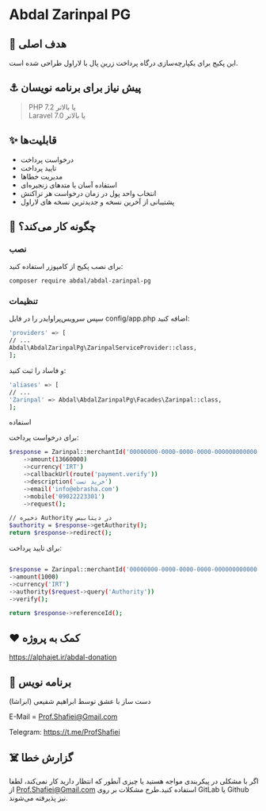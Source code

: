 # Abdal Zarinpal PG

 ## 💎 هدف اصلی
این پکیج برای یکپارچه‌سازی درگاه پرداخت زرین پال با لاراول طراحی شده است.

## ⚓ پیش نیاز برای برنامه نویسان
> PHP 7.2 یا بالاتر  
> Laravel 7.0 یا بالاتر

## ✨ قابلیت‌ها

- درخواست پرداخت
- تایید پرداخت
- مدیریت خطاها
- استفاده آسان با متدهای زنجیره‌ای
- انتخاب واحد پول در زمان درخواست هر تراکنش
- پشتیبانی از آخرین نسخه  و جدیدترین نسخه های لاراول

## 📝 چگونه کار می‌کند؟

### نصب
برای نصب پکیج از کامپوزر استفاده کنید:
```bash
composer require abdal/abdal-zarinpal-pg
```

### تنظیمات

سپس سرویس‌پراوایدر را در فایل config/app.php اضافه کنید:
```bash
'providers' => [
// ...
Abdal\AbdalZarinpalPg\ZarinpalServiceProvider::class,
];
```
و فاساد را ثبت کنید:
```bash
'aliases' => [
// ...
'Zarinpal' => Abdal\AbdalZarinpalPg\Facades\Zarinpal::class,
];
```
استفاده

برای درخواست پرداخت:
```bash
$response = Zarinpal::merchantId('00000000-0000-0000-0000-000000000000')
    ->amount(13660000)
    ->currency('IRT')
    ->callbackUrl(route('payment.verify'))
    ->description('خرید تست')
    ->email('info@ebrasha.com')
    ->mobile('09022223301')
    ->request();

// ذخیره Authority در دیتابیس
$authority = $response->getAuthority();
return $response->redirect();

```

برای تایید پرداخت:
```bash

$response = Zarinpal::merchantId('00000000-0000-0000-0000-000000000000')
->amount(1000)
->currency('IRT')
->authority($request->query('Authority'))
->verify();

return $response->referenceId();
```
## ❤️ کمک به پروژه

https://alphajet.ir/abdal-donation

## 🤵 برنامه نویس
دست ساز با عشق توسط ابراهیم شفیعی (ابراشا)

E-Mail = Prof.Shafiei@Gmail.com

Telegram: https://t.me/ProfShafiei

## ☠️ گزارش خطا

اگر با مشکلی در پیکربندی مواجه هستید یا چیزی آنطور که انتظار دارید کار نمی‌کند، لطفا از Prof.Shafiei@Gmail.com استفاده کنید.طرح مشکلات بر روی  GitLab یا Github نیز پذیرفته می‌شوند.

